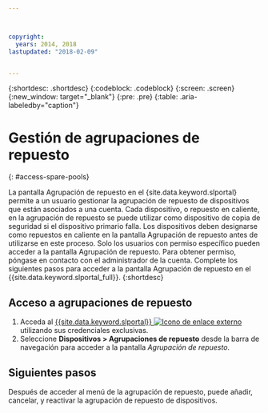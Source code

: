 ```yaml
---



copyright:
  years: 2014, 2018
lastupdated: "2018-02-09"


---
```


{:shortdesc: .shortdesc}
{:codeblock: .codeblock}
{:screen: .screen}
{:new_window: target="_blank"}
{:pre: .pre}
{:table: .aria-labeledby="caption"}


# Gestión de agrupaciones de repuesto 
{: #access-spare-pools}

La pantalla Agrupación de repuesto en el {site.data.keyword.slportal} permite a un usuario gestionar la agrupación de repuesto de dispositivos que están asociados a una cuenta. Cada dispositivo, o repuesto en caliente, en la agrupación de repuesto se puede utilizar como dispositivo de copia de seguridad si el dispositivo primario falla. Los dispositivos deben designarse como repuestos en caliente en la pantalla Agrupación de repuesto antes de utilizarse en este proceso. Solo los usuarios con permiso específico pueden acceder a la pantalla Agrupación de repuesto. Para obtener permiso, póngase en contacto con el administrador de la cuenta. Complete los siguientes pasos para acceder a la pantalla Agrupación de repuesto en el {{site.data.keyword.slportal_full}}.
{:shortdesc}

## Acceso a agrupaciones de repuesto

1. Acceda al [{{site.data.keyword.slportal}} ![Icono de enlace externo](../icons/launch-glyph.svg "Icono de enlace externo")](https://control.softlayer.com/) utilizando sus credenciales exclusivas.
2. Seleccione **Dispositivos > Agrupaciones de repuesto** desde la barra de navegación para acceder a la pantalla *Agrupación de repuesto*.


## Siguientes pasos
Después de acceder al menú de la agrupación de repuesto, puede añadir, cancelar, y reactivar la agrupación de repuesto de dispositivos. 
